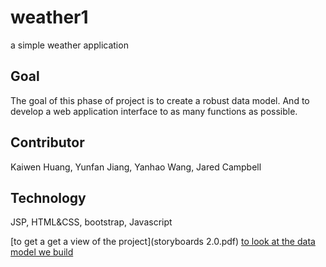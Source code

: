 # weather1
a simple weather application
## Goal
The goal of this phase of project is to create a robust data model. And to develop a web application interface to as many functions as possible. 
## Contributor
Kaiwen Huang, Yunfan Jiang, Yanhao Wang, Jared Campbell
## Technology 
JSP, HTML&CSS, bootstrap, Javascript

[to get a get a view of the project](storyboards 2.0.pdf)
[to look at the data model we build](Normalization.pdf)
